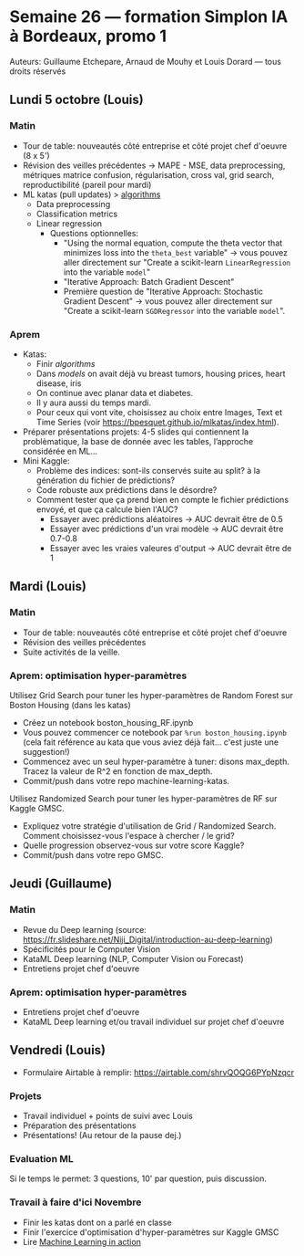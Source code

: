 # Semaine 26 — formation Simplon IA à Bordeaux, promo 1

Auteurs: Guillaume Etchepare, Arnaud de Mouhy et Louis Dorard — tous droits réservés

## Lundi 5 octobre (Louis)

### Matin

* Tour de table: nouveautés côté entreprise et côté projet chef d'oeuvre (8 x 5')
* Révision des veilles précédentes -> MAPE - MSE, data preprocessing, métriques matrice confusion, régularisation, cross val, grid search, reproductibilité (pareil pour mardi)
* ML katas (pull updates) > [algorithms](https://github.com/bpesquet/mlkatas/tree/master/algorithms)
  * Data preprocessing
  * Classification metrics
  * Linear regression
    * Questions optionnelles:
      * "Using the normal equation, compute the theta vector that minimizes loss into the `theta_best` variable" -> vous pouvez aller directement sur "Create a scikit-learn `LinearRegression` into the variable `model`"
      * "Iterative Approach: Batch Gradient Descent"
      * Première question de "Iterative Approach: Stochastic Gradient Descent" -> vous pouvez aller directement sur "Create a scikit-learn `SGDRegressor` into the variable `model`".

### Aprem

* Katas:
  * Finir _algorithms_
  * Dans _models_ on avait déjà vu breast tumors, housing prices, heart disease, iris
  * On continue avec planar data et diabetes.
  * Il y aura aussi du temps mardi.
  * Pour ceux qui vont vite, choisissez au choix entre Images, Text et Time Series (voir https://bpesquet.github.io/mlkatas/index.html).
* Préparer présentations projets: 4-5 slides qui contiennent la problèmatique, la base de donnée avec les tables, l’approche considérée en ML... 
* Mini Kaggle:
  * Problème des indices: sont-ils conservés suite au split? à la génération du fichier de prédictions?
  * Code robuste aux prédictions dans le désordre?
  * Comment tester que ça prend bien en compte le fichier prédictions envoyé, et que ça calcule bien l'AUC?
    * Essayer avec prédictions aléatoires -> AUC devrait être de 0.5
    * Essayer avec prédictions d'un vrai modèle -> AUC devrait être 0.7-0.8
    * Essayer avec les vraies valeures d'output -> AUC devrait être de 1

## Mardi (Louis)

### Matin

* Tour de table: nouveautés côté entreprise et côté projet chef d'oeuvre
* Révision des veilles précédentes
* Suite activités de la veille.

### Aprem: optimisation hyper-paramètres

Utilisez Grid Search pour tuner les hyper-paramètres de Random Forest sur Boston Housing (dans les katas)
* Créez un notebook boston_housing_RF.ipynb
* Vous pouvez commencer ce notebook par `%run boston_housing.ipynb` (cela fait référence au kata que vous aviez déjà fait... c'est juste une suggestion!)
* Commencez avec un seul hyper-paramètre à tuner: disons max_depth. Tracez la valeur de R^2 en fonction de max_depth.
* Commit/push dans votre repo machine-learning-katas.

Utilisez Randomized Search pour tuner les hyper-paramètres de RF sur Kaggle GMSC.
* Expliquez votre stratégie d'utilisation de Grid / Randomized Search. Comment choisissez-vous l'espace à chercher / le grid?
* Quelle progression observez-vous sur votre score Kaggle?
* Commit/push dans votre repo GMSC.

## Jeudi (Guillaume)

### Matin

* Revue du Deep learning (source: https://fr.slideshare.net/Niji_Digital/introduction-au-deep-learning)
* Spécificités pour le Computer Vision
* KataML Deep learning (NLP, Computer Vision ou Forecast)
* Entretiens projet chef d'oeuvre

### Aprem: optimisation hyper-paramètres

* Entretiens projet chef d'oeuvre
* KataML Deep learning et/ou travail individuel sur projet chef d'oeuvre

## Vendredi (Louis)

* Formulaire Airtable à remplir: https://airtable.com/shrvQOQG6PYpNzqcr

### Projets

* Travail individuel + points de suivi avec Louis
* Préparation des présentations
* Présentations! (Au retour de la pause dej.)

### Evaluation ML

Si le temps le permet: 3 questions, 10' par question, puis discussion.

### Travail à faire d'ici Novembre

* Finir les katas dont on a parlé en classe
* Finir l'exercice d'optimisation d'hyper-paramètres sur Kaggle GMSC
* Lire [Machine Learning in action](https://bpesquet.github.io/mlhandbook/fundamentals/machine_learning_in_action.html)
